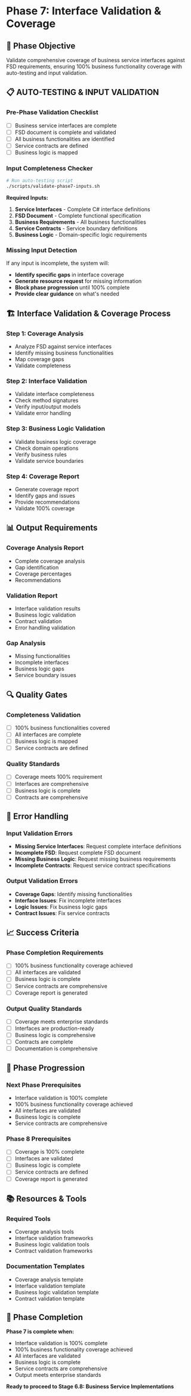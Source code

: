 # Phase 7: Interface Validation & Coverage

## 🎯 **Phase Objective**
Validate comprehensive coverage of business service interfaces against FSD requirements, ensuring 100% business functionality coverage with auto-testing and input validation.

## 📋 **AUTO-TESTING & INPUT VALIDATION**

### **Pre-Phase Validation Checklist**
- [ ] Business service interfaces are complete
- [ ] FSD document is complete and validated
- [ ] All business functionalities are identified
- [ ] Service contracts are defined
- [ ] Business logic is mapped

### **Input Completeness Checker**
```bash
# Run auto-testing script
./scripts/validate-phase7-inputs.sh
```

**Required Inputs:**
1. **Service Interfaces** - Complete C# interface definitions
2. **FSD Document** - Complete functional specification
3. **Business Requirements** - All business functionalities
4. **Service Contracts** - Service boundary definitions
5. **Business Logic** - Domain-specific logic requirements

### **Missing Input Detection**
If any input is incomplete, the system will:
- **Identify specific gaps** in interface coverage
- **Generate resource request** for missing information
- **Block phase progression** until 100% complete
- **Provide clear guidance** on what's needed

## 🏗️ **Interface Validation & Coverage Process**

### **Step 1: Coverage Analysis**
- Analyze FSD against service interfaces
- Identify missing business functionalities
- Map coverage gaps
- Validate completeness

### **Step 2: Interface Validation**
- Validate interface completeness
- Check method signatures
- Verify input/output models
- Validate error handling

### **Step 3: Business Logic Validation**
- Validate business logic coverage
- Check domain operations
- Verify business rules
- Validate service boundaries

### **Step 4: Coverage Report**
- Generate coverage report
- Identify gaps and issues
- Provide recommendations
- Validate 100% coverage

## 📊 **Output Requirements**

### **Coverage Analysis Report**
- Complete coverage analysis
- Gap identification
- Coverage percentages
- Recommendations

### **Validation Report**
- Interface validation results
- Business logic validation
- Contract validation
- Error handling validation

### **Gap Analysis**
- Missing functionalities
- Incomplete interfaces
- Business logic gaps
- Service boundary issues

## 🔍 **Quality Gates**

### **Completeness Validation**
- [ ] 100% business functionalities covered
- [ ] All interfaces are complete
- [ ] Business logic is mapped
- [ ] Service contracts are defined

### **Quality Standards**
- [ ] Coverage meets 100% requirement
- [ ] Interfaces are comprehensive
- [ ] Business logic is complete
- [ ] Contracts are comprehensive

## 🚨 **Error Handling**

### **Input Validation Errors**
- **Missing Service Interfaces**: Request complete interface definitions
- **Incomplete FSD**: Request complete FSD document
- **Missing Business Logic**: Request missing business requirements
- **Incomplete Contracts**: Request service contract specifications

### **Output Validation Errors**
- **Coverage Gaps**: Identify missing functionalities
- **Interface Issues**: Fix incomplete interfaces
- **Logic Issues**: Fix business logic gaps
- **Contract Issues**: Fix service contracts

## 📈 **Success Criteria**

### **Phase Completion Requirements**
- [ ] 100% business functionality coverage achieved
- [ ] All interfaces are validated
- [ ] Business logic is complete
- [ ] Service contracts are comprehensive
- [ ] Coverage report is generated

### **Output Quality Standards**
- [ ] Coverage meets enterprise standards
- [ ] Interfaces are production-ready
- [ ] Business logic is comprehensive
- [ ] Contracts are complete
- [ ] Documentation is comprehensive

## 🔄 **Phase Progression**

### **Next Phase Prerequisites**
- Interface validation is 100% complete
- 100% business functionality coverage achieved
- All interfaces are validated
- Business logic is complete
- Service contracts are comprehensive

### **Phase 8 Prerequisites**
- [ ] Coverage is 100% complete
- [ ] Interfaces are validated
- [ ] Business logic is complete
- [ ] Service contracts are defined
- [ ] Coverage report is generated

## 📚 **Resources & Tools**

### **Required Tools**
- Coverage analysis tools
- Interface validation frameworks
- Business logic validation tools
- Contract validation frameworks

### **Documentation Templates**
- Coverage analysis template
- Interface validation template
- Business logic validation template
- Contract validation template

## 🎯 **Phase Completion**

**Phase 7 is complete when:**
- Interface validation is 100% complete
- 100% business functionality coverage achieved
- All interfaces are validated
- Business logic is complete
- Service contracts are comprehensive
- Output meets enterprise standards

**Ready to proceed to Stage 6.8: Business Service Implementations**
